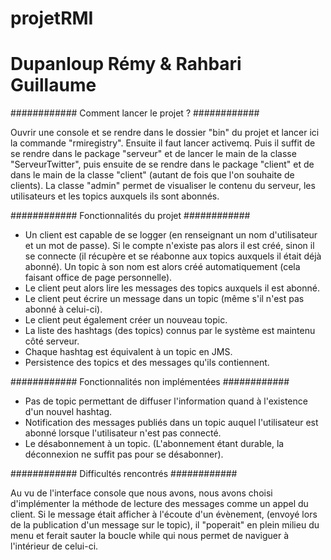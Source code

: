 # projetRMI
# Dupanloup Rémy & Rahbari Guillaume 

############ Comment lancer le projet ? ############

Ouvrir une console et se rendre dans le dossier "bin" du projet et lancer ici la commande "rmiregistry".
Ensuite il faut lancer activemq.
Puis il suffit de se rendre dans le package "serveur" et de lancer le main de la classe
"ServeurTwitter", puis ensuite de se rendre dans le package "client" et de dans le main de la classe
"client" (autant de fois que l'on souhaite de clients).
La classe "admin" permet de visualiser le contenu du serveur, les utilisateurs et les topics auxquels ils sont abonnés.

############ Fonctionnalités du projet ############

- Un client est capable de se logger (en renseignant un nom d'utilisateur et un mot de passe).
Si le compte n'existe pas alors il est créé, sinon il se connecte (il récupère et se réabonne aux topics auxquels il était déjà abonné).
Un topic à son nom est alors créé automatiquement (cela faisant office de page personnelle).
- Le client peut alors lire les messages des topics auxquels il est abonné.
- Le client peut écrire un message dans un topic (même s'il n'est pas abonné à celui-ci).
- Le client peut également créer un nouveau topic.
- La liste des hashtags (des topics) connus par le système est maintenu côté serveur.
- Chaque hashtag est équivalent à un topic en JMS.
- Persistence des topics et des messages qu'ils contiennent.

############ Fonctionnalités non implémentées ############

- Pas de topic permettant de diffuser l'information quand à l'existence d'un nouvel hashtag.
- Notification des messages publiés dans un topic auquel l'utilisateur est abonné lorsque l'utilisateur n'est pas connecté.
- Le désabonnement à un topic. (L'abonnement étant durable, la déconnexion ne suffit pas pour se désabonner).

############ Difficultés rencontrés ############

Au vu de l'interface console que nous avons, nous avons choisi d'implémenter la méthode de lecture des messages comme un appel
du client. Si le message était afficher à l'écoute d'un évènement, (envoyé lors de la publication d'un message sur le topic), il "poperait" en plein milieu du menu et ferait sauter la boucle while qui nous permet de naviguer à l'intérieur de celui-ci.